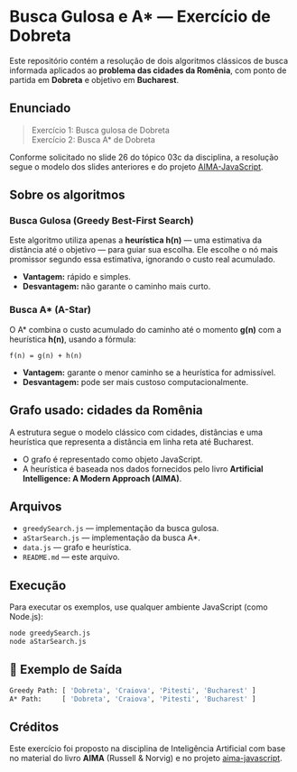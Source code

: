 # Busca Gulosa e A* — Exercício de Dobreta

Este repositório contém a resolução de dois algoritmos clássicos de busca informada aplicados ao **problema das cidades da Romênia**, com ponto de partida em **Dobreta** e objetivo em **Bucharest**.

## Enunciado

> Exercício 1: Busca gulosa de Dobreta  
> Exercício 2: Busca A* de Dobreta

Conforme solicitado no slide 26 do tópico 03c da disciplina, a resolução segue o modelo dos slides anteriores e do projeto [AIMA-JavaScript](http://aimacode.github.io/aima-javascript/3-Solving-Problems-By-Searching/).

## Sobre os algoritmos

### Busca Gulosa (Greedy Best-First Search)

Este algoritmo utiliza apenas a **heurística h(n)** — uma estimativa da distância até o objetivo — para guiar sua escolha. Ele escolhe o nó mais promissor segundo essa estimativa, ignorando o custo real acumulado.

- **Vantagem:** rápido e simples.
- **Desvantagem:** não garante o caminho mais curto.

### Busca A* (A-Star)

O A* combina o custo acumulado do caminho até o momento **g(n)** com a heurística **h(n)**, usando a fórmula:

```
f(n) = g(n) + h(n)
```

- **Vantagem:** garante o menor caminho se a heurística for admissível.
- **Desvantagem:** pode ser mais custoso computacionalmente.

## Grafo usado: cidades da Romênia

A estrutura segue o modelo clássico com cidades, distâncias e uma heurística que representa a distância em linha reta até Bucharest.

- O grafo é representado como objeto JavaScript.
- A heurística é baseada nos dados fornecidos pelo livro **Artificial Intelligence: A Modern Approach (AIMA)**.

## Arquivos

- `greedySearch.js` — implementação da busca gulosa.
- `aStarSearch.js` — implementação da busca A*.
- `data.js` — grafo e heurística.
- `README.md` — este arquivo.

## Execução

Para executar os exemplos, use qualquer ambiente JavaScript (como Node.js):

```bash
node greedySearch.js
node aStarSearch.js
```

## 🧠 Exemplo de Saída

```bash
Greedy Path: [ 'Dobreta', 'Craiova', 'Pitesti', 'Bucharest' ]
A* Path:     [ 'Dobreta', 'Craiova', 'Pitesti', 'Bucharest' ]
```

## Créditos

Este exercício foi proposto na disciplina de Inteligência Artificial com base no material do livro **AIMA** (Russell & Norvig) e no projeto [aima-javascript](https://github.com/aimacode/aima-javascript).
